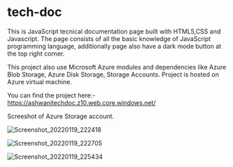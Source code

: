 # tech-doc
This is JavaScript tecnical documentation page built with HTML5,CSS and Javascript. The page consists of all the basic knowledge of JavaScript programming language,
additionally page also have a dark mode button at the top right corner.


This project also use Microsoft Azure modules and dependencies like Azure Blob Storage, Azure Disk Storage, Storage Accounts. Project is hosted on Azure virtual machine.


You can find the project here:- https://ashwanitechdoc.z10.web.core.windows.net/

Screeshot of Azure Storage account.


![Screenshot_20220119_222418](https://user-images.githubusercontent.com/72379437/150182115-2bf19198-5738-4daf-b4c8-5414c08c70e2.png)


![Screenshot_20220119_222705](https://user-images.githubusercontent.com/72379437/150182150-6ef00d0c-eb2f-48ca-b561-a481f9b0eba0.png)


![Screenshot_20220119_225434](https://user-images.githubusercontent.com/72379437/150182382-17775b19-3736-44c3-9649-dbb71b7d86c2.png)
